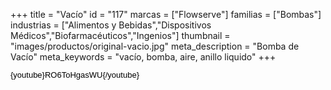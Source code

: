 +++
title = "Vacío"
id = "117"
marcas = ["Flowserve"]
familias = ["Bombas"]
industrias = ["Alimentos y Bebidas","Dispositivos Médicos","Biofarmacéuticos","Ingenios"]
thumbnail = "images/productos/original-vacio.jpg"
meta_description = "Bomba de Vacío"
meta_keywords = "vacío, bomba, aire, anillo liquido"
+++
<p><span style="color: #000000; font-family: Arial; font-size: 13px; line-height: 14.399999618530273px; text-align: justify; white-space: pre-wrap;">{youtube}RO6ToHgasWU{/youtube}</span></p>